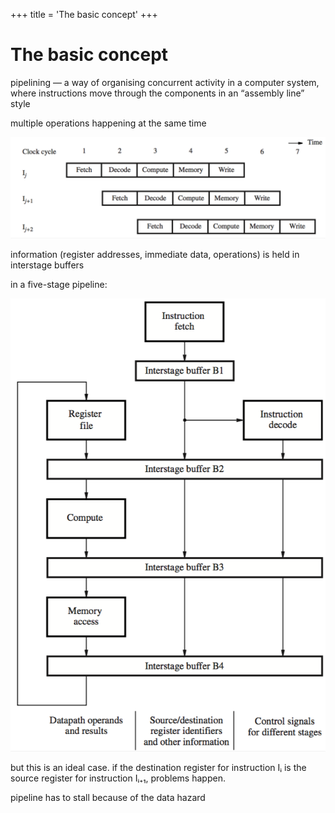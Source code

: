 +++
title = 'The basic concept'
+++
# The basic concept
pipelining — a way of organising concurrent activity in a computer system, where instructions move through the components in an “assembly line” style

multiple operations happening at the same time

![screenshot.png](screenshot-22.png)

information (register addresses, immediate data, operations) is held in interstage buffers

in a five-stage pipeline:

![screenshot.png](screenshot-23.png)

but this is an ideal case. if the destination register for instruction Iᵢ is the source register for instruction Iᵢ₊₁, problems happen.

pipeline has to stall because of the data hazard
